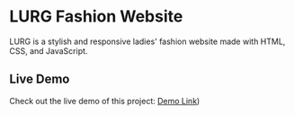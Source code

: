 # LURG Fashion Website

LURG is a stylish and responsive ladies' fashion website made with HTML, CSS, and JavaScript.

## Live Demo

Check out the live demo of this project: [Demo Link](file:///D:/Project/index%20html.html))
